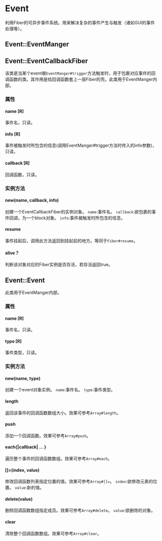 # Event
利用Fiber的可异步事件系统。用来解决复杂的事件产生与触发（诸如GUI的事件处理等）。

## Event::EventManger

## Event::EventCallbackFiber
该类是当某个event被``EventManger#trigger``方法触发时，用于包裹对应事件的回调函数的类。其作用是给回调函数套上一层Fiber的壳。此类用于EventManger内部。

### 属性
#### name \[R\]
事件名，只读。

#### info \[R\]
事件被触发时所包含的信息(调用EventManger#trigger方法时传入的info参数)，只读。

#### callback \[R\]
回调函数，只读。

### 实例方法
#### new(name, callback, info)
创建一个EventCallbackFiber的实例对象。
``name``:事件名。
``callback``:欲包裹的事件回调，为一个block对象。
``info``:事件被触发时所包含的信息。

#### resume
事件挂起后，调用此方法返回到挂起前的地方。等同于``Fiber#resume``。

#### alive？
判断该对象对应的Fiber实例是否存活，若存活返回true。

## Event::Event
此类用于EventManger内部。

### 属性
#### name \[R\]
事件名，只读。

#### type \[R\]
事件类型，只读。

### 实例方法
#### new(name, type)
创建一个event对象实例。
``name``:事件名。
``type``:事件类型。

#### length
返回该事件的回调函数数组大小。效果可参考``Array#length``。

#### push
添加一个回调函数。效果可参考``Array#push``。

#### each{|callback| ... }
遍历整个事件的回调函数数组。效果可参考``Array#each``。

#### []=(index, value)
修改回调函数列表指定位置的值。效果可参考``Array#[]=``。
``index``:欲修改元素的位置。
``value``:新的值。

#### delete(value)
删除回调函数数组指定成员。效果可参考``Array#delete``。
``value``:欲删除的对象。

#### clear
清除整个回调函数数组。效果可参考``Array#clear``。